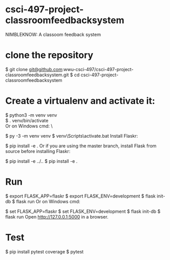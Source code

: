 # csci-497-project-classroomfeedbacksystem

NIMBLEKNOW: A classoom feedback system 

# clone the repository
$ git clone git@github.com:wwu-csci-497/csci-497-project-classroomfeedbacksystem.git
$ cd csci-497-project-classroomfeedbacksystem

# Create a virtualenv and activate it:

$ python3 -m venv venv \
$ . venv/bin/activate \
Or on Windows cmd: \

$ py -3 -m venv venv
$ venv\Scripts\activate.bat
Install Flaskr:

$ pip install -e .
Or if you are using the master branch, install Flask from source before installing Flaskr:

$ pip install -e ../..
$ pip install -e .

# Run
$ export FLASK_APP=flaskr
$ export FLASK_ENV=development
$ flask init-db
$ flask run
Or on Windows cmd:

$ set FLASK_APP=flaskr
$ set FLASK_ENV=development
$ flask init-db
$ flask run
Open http://127.0.0.1:5000 in a browser.

# Test
$ pip install pytest coverage
$ pytest

